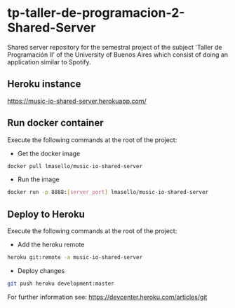 # tp-taller-de-programacion-2-Shared-Server
Shared server repository for the semestral project of the subject 'Taller de Programación II' of the University of Buenos Aires which consist of doing an application similar to Spotify.

## Heroku instance
https://music-io-shared-server.herokuapp.com/

## Run docker container
Execute the following commands at the root of the project:

 - Get the docker image
```bash
docker pull lmasello/music-io-shared-server
```
 - Run the image
```bash
docker run -p 8888:[server_port] lmasello/music-io-shared-server
```

## Deploy to Heroku
Execute the following commands at the root of the project:
 - Add the heroku remote
```bash
heroku git:remote -a music-io-shared-server
```
 - Deploy changes
```bash
git push heroku development:master
```

For further information see: https://devcenter.heroku.com/articles/git
